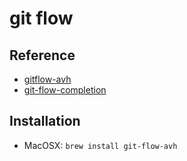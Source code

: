 # git flow #

## Reference ###
- [gitflow-avh](https://github.com/petervanderdoes/gitflow-avh)
- [git-flow-completion](https://github.com/petervanderdoes/git-flow-completion)



## Installation ##
- MacOSX: `brew install git-flow-avh`
